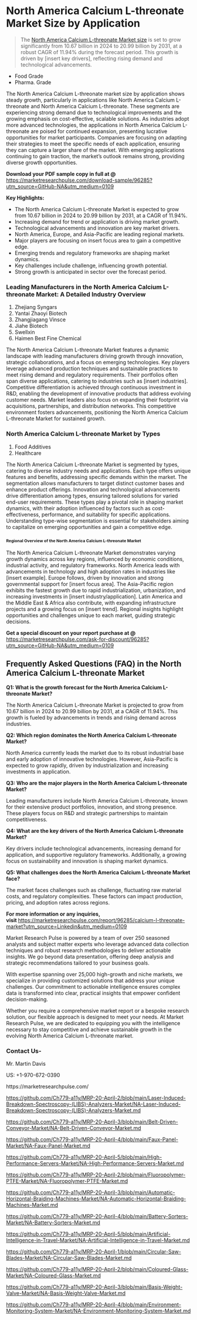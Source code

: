 <h1>North America Calcium L-threonate Market&nbsp;Size by Application</h1><blockquote><p>The <a href="https://marketresearchpulse.com/download-sample/96285?utm_source=GitHub-NA&amp;utm_medium=0109">North America Calcium L-threonate Market size</a> is set to grow significantly from 10.67 billion in 2024 to 20.99 billion by 2031, at a robust CAGR of 11.94% during the forecast period. This growth is driven by [insert key drivers], reflecting rising demand and technological advancements.</p></blockquote><ul><li>Food Grade<li> Pharma. Grade</li></ul><p>The North America Calcium L-threonate market size by application shows steady growth, particularly in applications like North America Calcium L-threonate and North America Calcium L-threonate. These segments are experiencing strong demand due to technological improvements and the growing emphasis on cost-effective, scalable solutions. As industries adopt more advanced technologies, the applications in North America Calcium L-threonate are poised for continued expansion, presenting lucrative opportunities for market participants. Companies are focusing on adapting their strategies to meet the specific needs of each application, ensuring they can capture a larger share of the market. With emerging applications continuing to gain traction, the market’s outlook remains strong, providing diverse growth opportunities.</p><p><strong>Download your PDF sample copy in full at @ </strong><a href="https://marketresearchpulse.com/download-sample/96285?utm_source=GitHub-NA&amp;utm_medium=0109">https://marketresearchpulse.com/download-sample/96285?utm_source=GitHub-NA&amp;utm_medium=0109</a></p><p><strong>Key Highlights: </strong></p><ul><li>The North America Calcium L-threonate Market is expected to grow from 10.67 billion in 2024 to 20.99 billion by 2031, at a CAGR of 11.94%.</li><li>Increasing demand for trend or application is driving market growth.</li><li>Technological advancements and innovation are key market drivers.</li><li>North America, Europe, and Asia-Pacific are leading regional markets.</li><li>Major players are focusing on insert focus area to gain a competitive edge.</li><li>Emerging trends and regulatory frameworks are shaping market dynamics.</li><li>Key challenges include challenge, influencing growth potential.</li><li>Strong growth is anticipated in sector over the forecast period.</li></ul><h3>Leading Manufacturers in the North America Calcium L-threonate Market: A Detailed Industry Overview</h3><ol><li>Zhejiang Syngars</li><li>Yantai Zhaoyi Biotech</li><li>Zhangjiagang Vinsce</li><li>Jiahe Biotech</li><li>Swellxin</li><li>Haimen Best Fine Chemical</li></ol><div class="flex max-w-full flex-col flex-grow"><div class="min-h-8 text-message flex w-full flex-col items-end gap-2 whitespace-normal break-words [.text-message+&amp;]:mt-5" dir="auto" data-message-author-role="assistant" data-message-id="fd8432e4-4910-450d-b182-61b7bfb0a01f" data-message-model-slug="gpt-4o"><div class="flex w-full flex-col gap-1 empty:hidden first:pt-[3px]"><div class="markdown prose w-full break-words dark:prose-invert light"><p>The North America Calcium L-threonate Market features a dynamic landscape with leading manufacturers driving growth through innovation, strategic collaborations, and a focus on emerging technologies. Key players leverage advanced production techniques and sustainable practices to meet rising demand and regulatory requirements. Their portfolios often span diverse applications, catering to industries such as [insert industries]. Competitive differentiation is achieved through continuous investment in R&amp;D, enabling the development of innovative products that address evolving customer needs. Market leaders also focus on expanding their footprint via acquisitions, partnerships, and distribution networks. This competitive environment fosters advancements, positioning the North America Calcium L-threonate Market for sustained growth.</p></div></div></div></div><h3>North America Calcium L-threonate Market by Types</h3><ol><li>Food Additives<li> Healthcare</li></ol><div class="flex max-w-full flex-col flex-grow"><div class="min-h-8 text-message flex w-full flex-col items-end gap-2 whitespace-normal break-words [.text-message+&amp;]:mt-5" dir="auto" data-message-author-role="assistant" data-message-id="084470be-0bb7-4664-bddf-5156b4f41249" data-message-model-slug="gpt-4o-mini"><div class="flex w-full flex-col gap-1 empty:hidden first:pt-[3px]"><div class="markdown prose w-full break-words dark:prose-invert light"><p>The North America Calcium L-threonate Market is segmented by types, catering to diverse industry needs and applications. Each type offers unique features and benefits, addressing specific demands within the market. The segmentation allows manufacturers to target distinct customer bases and enhance product offerings. Innovation and technological advancements drive differentiation among types, ensuring tailored solutions for varied end-user requirements. These types play a pivotal role in shaping market dynamics, with their adoption influenced by factors such as cost-effectiveness, performance, and suitability for specific applications. Understanding type-wise segmentation is essential for stakeholders aiming to capitalize on emerging opportunities and gain a competitive edge.</p></div></div></div></div><h3><span style="font-size: 11px;">Regional Overview of the North America Calcium L-threonate Market</span></h3><div class="flex max-w-full flex-col flex-grow"><div class="min-h-8 text-message flex w-full flex-col items-end gap-2 whitespace-normal break-words [.text-message+&amp;]:mt-5" dir="auto" data-message-author-role="assistant" data-message-id="e9038762-ce64-4e30-91c9-9bd413514231" data-message-model-slug="gpt-4o-mini"><div class="flex w-full flex-col gap-1 empty:hidden first:pt-[3px]"><div class="markdown prose w-full break-words dark:prose-invert light"><p>The North America Calcium L-threonate Market demonstrates varying growth dynamics across key regions, influenced by economic conditions, industrial activity, and regulatory frameworks. North America leads with advancements in technology and high adoption rates in industries like [insert example]. Europe follows, driven by innovation and strong governmental support for [insert focus area]. The Asia-Pacific region exhibits the fastest growth due to rapid industrialization, urbanization, and increasing investments in [insert industry/application]. Latin America and the Middle East &amp; Africa also contribute, with expanding infrastructure projects and a growing focus on [insert trend]. Regional insights highlight opportunities and challenges unique to each market, guiding strategic decisions.</p></div></div></div></div><p><strong>Get a special discount on your report purchase at @ </strong><a href="https://marketresearchpulse.com/ask-for-discount/96285?utm_source=GitHub-NA&amp;utm_medium=0109">https://marketresearchpulse.com/ask-for-discount/96285?utm_source=GitHub-NA&amp;utm_medium=0109</a></p><h2>Frequently Asked Questions (FAQ) in the North America Calcium L-threonate Market</h2><p><strong>Q1: What is the growth forecast for the North America Calcium L-threonate Market?</strong></p><p>The North America Calcium L-threonate Market is projected to grow from 10.67 billion in 2024 to 20.99 billion by 2031, at a CAGR of 11.94%. This growth is fueled by advancements in trends and rising demand across industries.</p><p><strong>Q2: Which region dominates the North America Calcium L-threonate Market?</strong></p><p>North America currently leads the market due to its robust industrial base and early adoption of innovative technologies. However, Asia-Pacific is expected to grow rapidly, driven by industrialization and increasing investments in application.</p><p><strong>Q3: Who are the major players in the North America Calcium L-threonate Market?</strong></p><p>Leading manufacturers include North America Calcium L-threonate, known for their extensive product portfolios, innovation, and strong presence. These players focus on R&amp;D and strategic partnerships to maintain competitiveness.</p><p><strong>Q4: What are the key drivers of the North America Calcium L-threonate Market?</strong></p><p>Key drivers include technological advancements, increasing demand for application, and supportive regulatory frameworks. Additionally, a growing focus on sustainability and innovation is shaping market dynamics.</p><p><strong>Q5: What challenges does the North America Calcium L-threonate Market face?</strong></p><p>The market faces challenges such as challenge, fluctuating raw material costs, and regulatory complexities. These factors can impact production, pricing, and adoption rates across regions.</p><p><strong>For more information or any inquiries, visit&nbsp;</strong><a href="https://marketresearchpulse.com/report/96285/calcium-l-threonate-market?utm_source=Linkedin&utm_medium=0109">https://marketresearchpulse.com/report/96285/calcium-l-threonate-market?utm_source=Linkedin&utm_medium=0109</a></p><p>Market Research Pulse is powered by a team of over 250 seasoned analysts and subject matter experts who leverage advanced data collection techniques and robust research methodologies to deliver actionable insights. We go beyond data presentation, offering deep analysis and strategic recommendations tailored to your business goals.</p><p>With expertise spanning over 25,000 high-growth and niche markets, we specialize in providing customized solutions that address your unique challenges. Our commitment to actionable intelligence ensures complex data is transformed into clear, practical insights that empower confident decision-making.</p><p>Whether you require a comprehensive market report or a bespoke research solution, our flexible approach is designed to meet your needs. At Market Research Pulse, we are dedicated to equipping you with the intelligence necessary to stay competitive and achieve sustainable growth in the evolving North America Calcium L-threonate market.</p><h3><strong>Contact Us-</strong></h3><p>Mr. Martin Davis</p><p>US: +1-970-672-0390</p><p>https://marketresearchpulse.com/</p><p><a href="https://github.com/Ch779-a11y/MRP-20-April-2/blob/main/Laser-Induced-Breakdown-Spectroscopy-(LIBS)-Analyzers-Market/NA-Laser-Induced-Breakdown-Spectroscopy-(LIBS)-Analyzers-Market.md">https://github.com/Ch779-a11y/MRP-20-April-2/blob/main/Laser-Induced-Breakdown-Spectroscopy-(LIBS)-Analyzers-Market/NA-Laser-Induced-Breakdown-Spectroscopy-(LIBS)-Analyzers-Market.md</a></p><p><a href="https://github.com/Ch779-a11y/MRP-20-April-3/blob/main/Belt-Driven-Conveyor-Market/NA-Belt-Driven-Conveyor-Market.md">https://github.com/Ch779-a11y/MRP-20-April-3/blob/main/Belt-Driven-Conveyor-Market/NA-Belt-Driven-Conveyor-Market.md</a></p><p><a href="https://github.com/Ch779-a11y/MRP-20-April-4/blob/main/Faux-Panel-Market/NA-Faux-Panel-Market.md">https://github.com/Ch779-a11y/MRP-20-April-4/blob/main/Faux-Panel-Market/NA-Faux-Panel-Market.md</a></p><p><a href="https://github.com/Ch779-a11y/MRP-20-April-5/blob/main/High-Performance-Servers-Market/NA-High-Performance-Servers-Market.md">https://github.com/Ch779-a11y/MRP-20-April-5/blob/main/High-Performance-Servers-Market/NA-High-Performance-Servers-Market.md</a></p><p><a href="https://github.com/Ch779-a11y/MRP-20-April-2/blob/main/Fluoropolymer-PTFE-Market/NA-Fluoropolymer-PTFE-Market.md">https://github.com/Ch779-a11y/MRP-20-April-2/blob/main/Fluoropolymer-PTFE-Market/NA-Fluoropolymer-PTFE-Market.md</a></p><p><a href="https://github.com/Ch779-a11y/MRP-20-April-3/blob/main/Automatic-Horizontal-Braiding-Machines-Market/NA-Automatic-Horizontal-Braiding-Machines-Market.md">https://github.com/Ch779-a11y/MRP-20-April-3/blob/main/Automatic-Horizontal-Braiding-Machines-Market/NA-Automatic-Horizontal-Braiding-Machines-Market.md</a></p><p><a href="https://github.com/Ch779-a11y/MRP-20-April-4/blob/main/Battery-Sorters-Market/NA-Battery-Sorters-Market.md">https://github.com/Ch779-a11y/MRP-20-April-4/blob/main/Battery-Sorters-Market/NA-Battery-Sorters-Market.md</a></p><p><a href="https://github.com/Ch779-a11y/MRP-20-April-5/blob/main/Artificial-Intelligence-in-Travel-Market/NA-Artificial-Intelligence-in-Travel-Market.md">https://github.com/Ch779-a11y/MRP-20-April-5/blob/main/Artificial-Intelligence-in-Travel-Market/NA-Artificial-Intelligence-in-Travel-Market.md</a></p><p><a href="https://github.com/Ch779-a11y/MRP-20-April-1/blob/main/Circular-Saw-Blades-Market/NA-Circular-Saw-Blades-Market.md">https://github.com/Ch779-a11y/MRP-20-April-1/blob/main/Circular-Saw-Blades-Market/NA-Circular-Saw-Blades-Market.md</a></p><p><a href="https://github.com/Ch779-a11y/MRP-20-April-2/blob/main/Coloured-Glass-Market/NA-Coloured-Glass-Market.md">https://github.com/Ch779-a11y/MRP-20-April-2/blob/main/Coloured-Glass-Market/NA-Coloured-Glass-Market.md</a></p><p><a href="https://github.com/Ch779-a11y/MRP-20-April-3/blob/main/Basis-Weight-Valve-Market/NA-Basis-Weight-Valve-Market.md">https://github.com/Ch779-a11y/MRP-20-April-3/blob/main/Basis-Weight-Valve-Market/NA-Basis-Weight-Valve-Market.md</a></p><p><a href="https://github.com/Ch779-a11y/MRP-20-April-4/blob/main/Environment-Monitoring-System-Market/NA-Environment-Monitoring-System-Market.md">https://github.com/Ch779-a11y/MRP-20-April-4/blob/main/Environment-Monitoring-System-Market/NA-Environment-Monitoring-System-Market.md</a></p>
